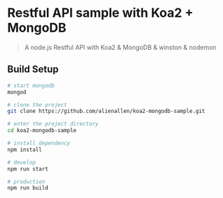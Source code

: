 # Restful API sample with Koa2 + MongoDB

> A node.js Restful API with Koa2 & MongoDB & winston & nodemon

## Build Setup

```bash
# start mongodb
mongod

# clone the project
git clone https://github.com/alienallen/koa2-mongodb-sample.git

# enter the project directory
cd koa2-mongodb-sample

# install dependency
npm install

# develop
npm run start

# production
npm run build
```


